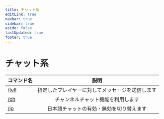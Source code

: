 ```yaml
---
title: チャット系
editLink: true
navbar: true
sidebar: true
aside: false
lastUpdated: true
footer: true
---
```


# チャット系

| コマンド名 | 説明 |
| ---- | :----: |
| [/tell](/command/general/chat/tell) | 指定したプレイヤーに対してメッセージを送信します |
| [/ch](/command/general/chat/ch) | チャンネルチャット機能を利用します |
| [/jp](/command/general/chat/jp) | 日本語チャットの有効・無効を切り替えます |
